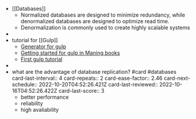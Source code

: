 - [[Databases]]
	- Normalized databases are designed to minimize redundancy, while denormalized databases are designed to optimize read time.
	- Denormalization is commonly used to create highly scalable systems
-
- tutorial for [[Gulp]]
	- [Generator for gulp](https://yeoman.io/blog/gulp-explore.html)
	- [Getting started for gulp in Maning books](https://livebook.manning.com/book/front-end-tooling-with-gulp-bower-and-yeoman/chapter-2)
	- [First gulp tutorial](https://ponyfoo.com/articles/my-first-gulp-adventure)
-
- what are the advantage of database replication? #card #databases
  card-last-interval:: 4
  card-repeats:: 2
  card-ease-factor:: 2.46
  card-next-schedule:: 2022-10-20T04:52:26.421Z
  card-last-reviewed:: 2022-10-16T04:52:26.422Z
  card-last-score:: 3
	- better performance
	- reliability
	- high avaliability